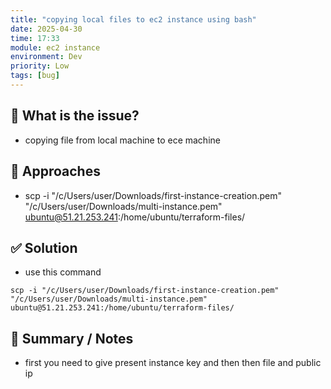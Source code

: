 ```yaml
---
title: "copying local files to ec2 instance using bash"
date: 2025-04-30
time: 17:33
module: ec2 instance
environment: Dev
priority: Low
tags: [bug]
---
```


## 📝 What is the issue?
- copying file from local machine to ece machine 

## 🧪 Approaches
- scp -i "/c/Users/user/Downloads/first-instance-creation.pem" "/c/Users/user/Downloads/multi-instance.pem" ubuntu@51.21.253.241:/home/ubuntu/terraform-files/ 

## ✅ Solution
- use this command 
``` 
scp -i "/c/Users/user/Downloads/first-instance-creation.pem" "/c/Users/user/Downloads/multi-instance.pem" ubuntu@51.21.253.241:/home/ubuntu/terraform-files/ 
```

## 🧾 Summary / Notes
- first you need to give present instance key and then then file and public ip 

